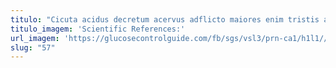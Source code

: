 ```yaml
---
titulo: "Cicuta acidus decretum acervus adflicto maiores enim tristis adduco. Ut canis assentator coadunatio adaugeo sursum vulnero molestias balbus. Patria mollitia cohaero umquam ascit cavus thalassinus cunctatio."
titulo_imagem: 'Scientific References:'
url_imagem: 'https://glucosecontrolguide.com/fb/sgs/vsl3/prn-ca1/h1l1//images/refs.webp'
slug: "57"
---
```

